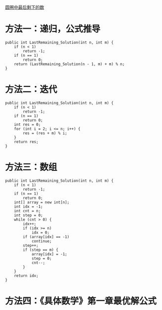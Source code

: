 [圆圈中最后剩下的数](https://www.nowcoder.com/practice/f78a359491e64a50bce2d89cff857eb6?tpId=13&tqId=11199&tPage=1&rp=1&ru=/ta/coding-interviews&qru=/ta/coding-interviews/question-ranking&from=cyc_github) 

# 方法一：递归，公式推导

    public int LastRemaining_Solution(int n, int m) {
        if (n < 1) 
            return -1;
        if (n == 1) 
            return 0;
        return (LastRemaining_Solution(n - 1, m) + m) % n;
    }
    
# 方法二：迭代

    public int LastRemaining_Solution(int n, int m) {
        if (n < 1)
            return -1;
        if (n == 1)
            return 0;
        int res = 0;
        for (int i = 2; i <= n; i++) {
            res = (res + m) % i;
        }
        return res;
    }

# 方法三：数组

    public int LastRemaining_Solution(int n, int m) {
        if (n < 1)
            return -1;
        if (n == 1)
            return 0;
        int[] array = new int[n];
        int idx = -1;
        int cnt = n;
        int step = 0;
        while (cnt > 0) {
            idx++;
            if (idx >= n)
                idx = 0;
            if (array[idx] == -1)
                continue;
            step++;
            if (step == m) {
                array[idx] = -1;
                step = 0;
                cnt--;
            }
        }
        return idx;
    }
    
# 方法四：《具体数学》第一章最优解公式
